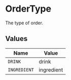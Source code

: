 # OrderType

The type of order.


## Values

| Name         | Value        |
| ------------ | ------------ |
| `DRINK`      | drink        |
| `INGREDIENT` | ingredient   |
